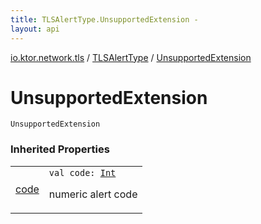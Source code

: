```yaml
---
title: TLSAlertType.UnsupportedExtension - 
layout: api
---
```


<div class='api-docs-breadcrumbs'><a href="../index.html">io.ktor.network.tls</a> / <a href="index.html">TLSAlertType</a> / <a href="./-unsupported-extension.html">UnsupportedExtension</a></div>

# UnsupportedExtension

<div class="signature"><code><span class="identifier">UnsupportedExtension</span></code></div>

### Inherited Properties

<table class="api-docs-table">
<tbody>
<tr>
<td markdown="1">

<a href="code.html">code</a>


</td>
<td markdown="1">
<div class="signature"><code><span class="keyword">val </span><span class="identifier">code</span><span class="symbol">: </span><a href="https://kotlinlang.org/api/latest/jvm/stdlib/kotlin/-int/index.html"><span class="identifier">Int</span></a></code></div>

numeric alert code


</td>
</tr>
</tbody>
</table>
